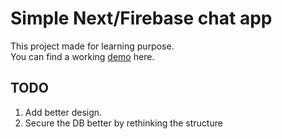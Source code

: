 # Simple Next/Firebase chat app

This project made for learning purpose.<br/>
You can find a working [demo](https://next-firebase-chat-app-red.vercel.app/) here.


## TODO
1. Add better design.
2. Secure the DB better by rethinking the structure